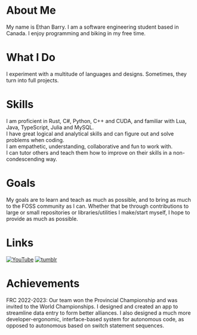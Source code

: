 # About Me
My name is Ethan Barry. I am a software engineering student based in Canada. I enjoy programming and biking in my free time.

# What I Do
I experiment with a multitude of languages and designs. Sometimes, they turn into full projects.

# Skills
I am proficient in Rust, C#, Python, C++ and CUDA, and familiar with Lua, Java, TypeScript, Julia and MySQL.\
I have great logical and analytical skills and can figure out and solve problems when coding.\
I am empathetic, understanding, collaborative and fun to work with.\
I can tutor others and teach them how to improve on their skills in a non-condescending way.

# Goals
My goals are to learn and teach as much as possible, and to bring as much to the FOSS community as I can. Whether that be through contributions to large or small repositories or libraries/utilities I make/start myself, I hope to provide as much as possible.

# Links
[![YouTube](https://img.shields.io/badge/YouTube-Cerulity-dd2222?labelColor=222222&logo=youtube)](https://www.youtube.com/@cerulity32k)
[![tumblr](https://img.shields.io/badge/tumblr-cerulity-555588?labelColor=222222&logo=tumblr)](https://cerulity.tumblr.com)

# Achievements
FRC 2022-2023: Our team won the Provincial Championship and was invited to the World Championships. I designed and created an app to streamline data entry to form better alliances. I also designed a much more developer-ergonomic, interface-based system for autonomous code, as opposed to autonomous based on switch statement sequences.
